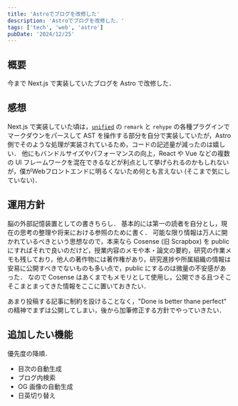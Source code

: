 ```yaml
---
title: 'Astroでブログを改修した'
description: 'Astroでブログを改修した．'
tags: ['tech', 'web', 'astro']
pubDate: '2024/12/25'
---
```


## 概要

今まで Next.js で実装していたブログを Astro で改修した．

## 感想

Next.js で実装していた頃は，[`unified`](https://github.com/unifiedjs/unified) の `remark` と `rehype` の各種プラグインでマークダウンをパースして AST を操作する部分を自分で実装していたが，Astro 側でそのような処理が実装されているため，コードの記述量が減ったのは嬉しい．
他にもバンドルサイズやパフォーマンスの向上，React や Vue などの複数の UI フレームワークを混在できるなどが利点として挙げられるのかもしれないが，僕がWebフロントエンドに明るくないため何とも言えない (そこまで気にしていない)．

## 運用方針

脳の外部記憶装置としての書きちらし．
基本的には第一の読者を自分とし，現在の思考の整理や将来における参照のために書く．
可能な限り情報は万人に開かれているべきという思想なので，本来なら Cosense (旧 Scrapbox) を public にすればそれで良いのだけど，授業内容のメモや本・論文の要約，研究の作業メモも残しており，他人の著作物には著作権があり，研究進捗や所属組織の情報は安易に公開すべきでないものも多い点で，public にするのは微量の不安感があった．
なので Cosense はあくまでもメモリとして使用し，公開できる且つそこそこまとまってきた情報をここに置いておきたい．

あまり投稿する記事に制約を設けることなく，"Done is better thane perfect" の精神でまずは公開してしまい，後から加筆修正する方針でやっていきたい．

## 追加したい機能

優先度の降順．

- 目次の自動生成
- ブログ内検索
- OG 画像の自動生成
- 日英切り替え
